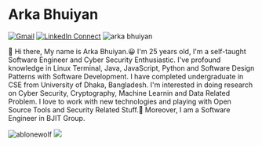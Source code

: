 # Arka Bhuiyan

[![Gmail](https://img.shields.io/badge/%20-Send%20Mail-black?color=14171A&labelColor=ef5350&logo=gmail&logoColor=ffffff)](mailto:arkabhuiyancsedu@gmail.com?subject=From%20GitHub&cc=arkabhuiyan66@gmail.com&body=Hi,%20there.%20Found%20you%20from%20GitHub.)
[![LinkedIn Connect](https://img.shields.io/badge/%20-Connect-black?color=14171A&labelColor=212121&logo=linkedin&logoColor=ffffff)](https://www.linkedin.com/in/arka-bhuiyan-2978291b0/) <img src="https://komarev.com/ghpvc/?username=ablonewolf" alt="arka bhuiyan" />

:wave: Hi there, My name is Arka Bhuiyan.😀 I'm 25 years old, I'm a self-taught Software Engineer and Cyber Security Enthusiastic.
I've profound knowledge in Linux Terminal, Java, JavaScript, Python and Software Design Patterns with Software Development. 
I have completed undergraduate in CSE from University of Dhaka, Bangladesh. 
I'm interested in doing research on Cyber Security, Cryptography, Machine Learnin and Data Related Problem. 
I love to work with new technologies and playing with Open Source Tools and Security Related Stuff.🤖
Moreover, I am a Software Engineer in BJIT Group.

<p align="left">
<img src="https://github-readme-stats.vercel.app/api?username=ablonewolf&theme=Cyberpunk&show_icons=true" alt="ablonewolf" />
<a href="https://github.com/ablonewolf"> <img src="https://github-readme-stats.anuraghazra1.vercel.app/api/top-langs/?username=ablonewolf&layout=compact&theme=Cyberpunk" />
</a>
</p>
